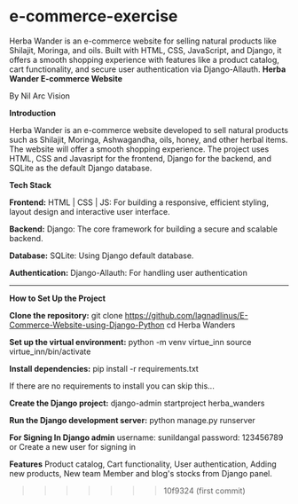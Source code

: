 # e-commerce-exercise
Herba Wander is an e-commerce website for selling natural products like Shilajit, Moringa, and oils. Built with HTML, CSS, JavaScript, and Django, it offers a smooth shopping experience with features like a product catalog, cart functionality, and secure user authentication via Django-Allauth.
**Herba Wander E-commerce Website**

By Nil Arc Vision

**Introduction**

Herba Wander is an e-commerce website developed to sell natural products such as Shilajit, Moringa, Ashwagandha, oils, honey, and other herbal items. The website will offer a smooth shopping experience. The project uses HTML, CSS and Javasript for the frontend, Django for the backend, and SQLite as the default Django database.

**Tech Stack**

**Frontend:**
HTML | CSS | JS: For building a responsive, efficient styling, layout design and interactive user interface.

**Backend:**
Django: The core framework for building a secure and scalable backend.

**Database:**
SQLite: Using Django default database.

**Authentication:**
Django-Allauth: For handling user authentication


------------------------------------------------------------

**How to Set Up the Project**

**Clone the repository:**
git clone https://github.com/lagnadlinus/E-Commerce-Website-using-Django-Python
cd Herba Wanders

**Set up the virtual environment:**
python -m venv virtue_inn
source virtue_inn/bin/activate

**Install dependencies:**
pip install -r requirements.txt

If there are no requirements to install you can skip this...

**Create the Django project:**
django-admin startproject herba_wanders

**Run the Django development server:**
python manage.py runserver

**For Signing In Django admin**
username: sunildangal 
password: 123456789
or Create a new user for signing in 

**Features**
Product catalog,
Cart functionality,
User authentication,
Adding new products, New team Member and blog's stocks from Django panel. 


>>>>>>> 10f9324 (first commit)
